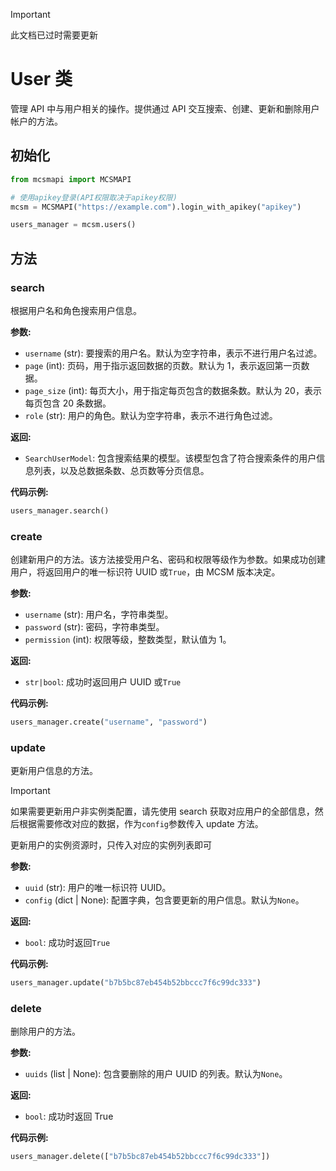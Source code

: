 > [!important]
> 此文档已过时需要更新

# User 类

管理 API 中与用户相关的操作。提供通过 API 交互搜索、创建、更新和删除用户帐户的方法。

## 初始化

```python
from mcsmapi import MCSMAPI

# 使用apikey登录(API权限取决于apikey权限)
mcsm = MCSMAPI("https://example.com").login_with_apikey("apikey")

users_manager = mcsm.users()
```

## 方法

### search

根据用户名和角色搜索用户信息。

**参数:**

- `username` (str): 要搜索的用户名。默认为空字符串，表示不进行用户名过滤。
- `page` (int): 页码，用于指示返回数据的页数。默认为 1，表示返回第一页数据。
- `page_size` (int): 每页大小，用于指定每页包含的数据条数。默认为 20，表示每页包含 20 条数据。
- `role` (str): 用户的角色。默认为空字符串，表示不进行角色过滤。

**返回:**

- `SearchUserModel`: 包含搜索结果的模型。该模型包含了符合搜索条件的用户信息列表，以及总数据条数、总页数等分页信息。

**代码示例:**

```python
users_manager.search()
```

### create

创建新用户的方法。该方法接受用户名、密码和权限等级作为参数。如果成功创建用户，将返回用户的唯一标识符 UUID 或`True`，由 MCSM 版本决定。

**参数:**

- `username` (str): 用户名，字符串类型。
- `password` (str): 密码，字符串类型。
- `permission` (int): 权限等级，整数类型，默认值为 1。

**返回:**

- `str|bool`: 成功时返回用户 UUID 或`True`

**代码示例:**

```python
users_manager.create("username", "password")
```

### update

更新用户信息的方法。

> [!Important]
> 如果需要更新用户非实例类配置，请先使用 search 获取对应用户的全部信息，然后根据需要修改对应的数据，作为`config`参数传入 update 方法。
>
> 更新用户的实例资源时，只传入对应的实例列表即可

**参数:**

- `uuid` (str): 用户的唯一标识符 UUID。
- `config` (dict | None): 配置字典，包含要更新的用户信息。默认为`None`。

**返回:**

- `bool`: 成功时返回`True`

**代码示例:**

```python
users_manager.update("b7b5bc87eb454b52bbccc7f6c99dc333")
```

### delete

删除用户的方法。

**参数:**

- `uuids` (list | None): 包含要删除的用户 UUID 的列表。默认为`None`。

**返回:**

- `bool`: 成功时返回 True

**代码示例:**

```python
users_manager.delete(["b7b5bc87eb454b52bbccc7f6c99dc333"])
```
